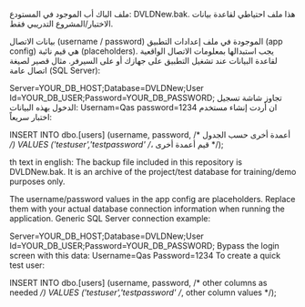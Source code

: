 ملف الباك أب الموجود في المستودع: DVLDNew.bak. هذا ملف احتياطي لقاعدة بيانات الاختبار/المشروع التدريبي فقط.

بيانات الاتصال (username / password) الموجودة في ملف إعدادات التطبيق (app config) هي قيم نائبة (placeholders). يجب استبدالها بمعلومات الاتصال الواقعية لقاعدة البيانات عند تشغيل التطبيق على جهازك أو على السيرفر. مثال قصير لصيغة اتصال عامة (SQL Server):

Server=YOUR_DB_HOST;Database=DVLDNew;User Id=YOUR_DB_USER;Password=YOUR_DB_PASSWORD;
تجاوز شاشة تسجيل الدخول بهذه البيانات: Usernam=Qas  password=1234
ان أردت إنشاء مستخدم اختبار سريعاً:

INSERT INTO dbo.[users] (username, password, /* أعمدة أخرى حسب الجدول */)
VALUES ('testuser','testpassword' /*، قيم أعمدة أخرى */);



th text in english:
The backup file included in this repository is DVLDNew.bak. It is an archive of the project/test database for training/demo purposes only.

The username/password values in the app config are placeholders. Replace them with your actual database connection information when running the application. Generic SQL Server connection example:

Server=YOUR_DB_HOST;Database=DVLDNew;User Id=YOUR_DB_USER;Password=YOUR_DB_PASSWORD;
Bypass the login screen with this data: Username=Qas Password=1234
To create a quick test user:

INSERT INTO dbo.[users] (username, password, /* other columns as needed */)
VALUES ('testuser','testpassword' /*, other column values */);
